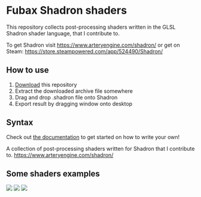 Fubax Shadron shaders
=====================

This repository collects post-processing shaders written in the GLSL Shadron shader language, that I contribute to.

To get Shadron visit https://www.arteryengine.com/shadron/
or get on Steam: https://store.steampowered.com/app/524490/Shadron/

How to use
----------

1. [Download](https://github.com/Fubaxiusz/shadron-shaders/archive/master.zip) this repository
2. Extract the downloaded archive file somewhere
3. Drag and drop .shadron file onto Shadron
4. Export result by dragging window onto desktop

Syntax
------

Check out [the documentation](https://www.arteryengine.com/shadron/doc/) to get started on how to write your own!


A collection of post-processing shaders written for Shadron that I contribute to. https://www.arteryengine.com/shadron/

Some shaders examples
---------------------
![](https://i.imgur.com/vZJuCQf.jpg)
![](https://i.imgur.com/FabAoGo.jpg)
![](https://i.imgur.com/brGP4Ei.gif)
